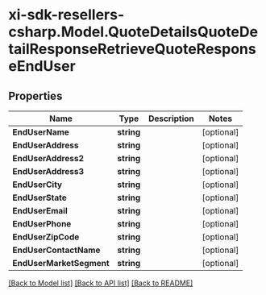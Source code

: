 # xi-sdk-resellers-csharp.Model.QuoteDetailsQuoteDetailResponseRetrieveQuoteResponseEndUser

## Properties

Name | Type | Description | Notes
------------ | ------------- | ------------- | -------------
**EndUserName** | **string** |  | [optional] 
**EndUserAddress** | **string** |  | [optional] 
**EndUserAddress2** | **string** |  | [optional] 
**EndUserAddress3** | **string** |  | [optional] 
**EndUserCity** | **string** |  | [optional] 
**EndUserState** | **string** |  | [optional] 
**EndUserEmail** | **string** |  | [optional] 
**EndUserPhone** | **string** |  | [optional] 
**EndUserZipCode** | **string** |  | [optional] 
**EndUserContactName** | **string** |  | [optional] 
**EndUserMarketSegment** | **string** |  | [optional] 

[[Back to Model list]](../README.md#documentation-for-models) [[Back to API list]](../README.md#documentation-for-api-endpoints) [[Back to README]](../README.md)

